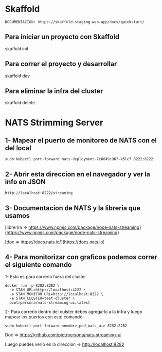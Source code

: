 # Skaffold

```
DOCUMENTACION: https://skaffold-staging.web.app/docs/quickstart/
```

## Para iniciar un proyecto con Skaffold

skaffold init

## Para correr el proyecto y desarrollar

skaffold dev

## Para eliminar la infra del cluster

skaffold delete

# NATS Strimming Server

## 1- Mapear el puerto de monitoreo de NATS con el del local

```
sudo kubectl port-forward nats-deployment-7c8849c96f-k5lc7 8222:8222
```

## 2- Abrir esta direccion en el navegador y ver la info en JSON

```
http://localhost:8222/streaming
```

## 3- Documentacion de NATS y la libreria que usamos

[librerira => https://www.npmjs.com/package/node-nats-streaming](https://www.npmjs.com/package/node-nats-streaming)

[doc => https://docs.nats.io/](https://docs.nats.io)

## 4- Para monitorizar con graficos podemos correr el siguiente comando

1- Esto es para correrlo fuera del cluster

```
docker run -p 8282:8282 \
  -e STAN_URL=http://localhost:4222 \
  -e STAN_MONITOR_URL=http://localhost:8222 \
  -e STAN_CLUSTER=test-cluster \
  piotrpersona/nats-streaming-ui:latest
```

2- Para correrlo dentro del culster debes agregarlo a la infra y luego mapear los puertos con este comando:

```
sudo kubectl port-forward <nombre_pod_nats_ui> 8282:8282
```

Doc => <https://github.com/piotrpersona/nats-streaming-ui>

Luego puedes verlo en la direccion => <http://localhost:8282>
